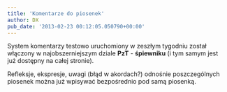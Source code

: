 ```yaml
---
title: 'Komentarze do piosenek'
author: DX
pub_date: '2013-02-23 00:12:05.050790+00:00'
---
```


System komentarzy testowo uruchomiony w zeszłym tygodniu został włączony w najobszerniejszym dziale **PzT** - **śpiewniku** (i tym samym jest już dostępny na całej stronie).

Refleksje, ekspresje, uwagi (błąd w akordach?) odnośnie poszczególnych piosenek można już wpisywać bezpośrednio pod samą piosenką.